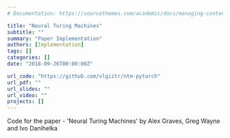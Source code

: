 ```yaml
---
# Documentation: https://sourcethemes.com/academic/docs/managing-content/

title: "Neural Turing Machines"
subtitle: ""
summary: "Paper Implementation"
authors: [Implementation]
tags: []
categories: []
date: "2018-09-26T00:00:00Z"

url_code: "https://github.com/vlgiitr/ntm-pytorch"
url_pdf: ""
url_slides: ""
url_video: ""
projects: []
---
```


Code for the paper - 'Neural Turing Machines' by Alex Graves, Greg Wayne and Ivo Danihelka